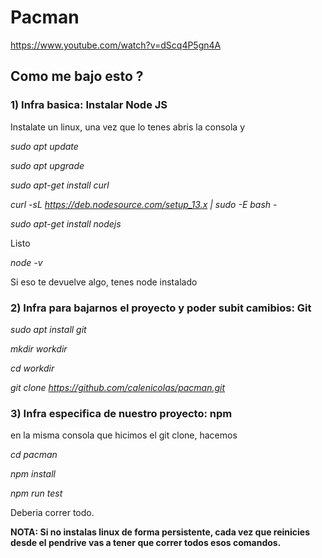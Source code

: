 # Pacman


https://www.youtube.com/watch?v=dScq4P5gn4A


## **Como me bajo esto ?**

### 1) Infra basica: Instalar Node JS
Instalate un linux, una vez que lo tenes abris la consola y 


*sudo apt update*


*sudo apt upgrade*


*sudo apt-get install curl*


*curl -sL https://deb.nodesource.com/setup_13.x | sudo -E bash -*


*sudo apt-get install nodejs*


Listo


*node -v*


Si eso te devuelve algo, tenes node instalado

### 2) Infra para bajarnos el proyecto y poder subit camibios: Git


*sudo apt install git*


*mkdir workdir*


*cd workdir*


*git clone https://github.com/calenicolas/pacman.git*


### 3) Infra especifica de nuestro proyecto: npm

en la misma consola que hicimos el git clone, hacemos


*cd pacman*


*npm install*


*npm run test*


Deberia correr todo. 

**NOTA: Si no instalas linux de forma persistente, cada vez que reinicies desde el pendrive vas a tener que
correr todos esos comandos.**
